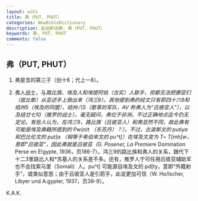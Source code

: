 ```yaml
---
layout: wiki
title: 弗（PUT, PHUT）
categories: NewBibleDictionary
description: 圣经新词典: 弗（PUT, PHUT）
keywords: 弗, PUT, PHUT
comments: false
---
```


## 弗（PUT, PHUT）

1. 弗是含的第三子（创十6；代上一8）。

2. 弗人战士，与*路比族、埃及人和埃提阿伯（古实）人联手，但都无法把挪亚们（底比斯）从亚述手上救出来（鸿三9）。其他提到弗的经文只有耶四十六9和结卅5（埃及的同盟），结卅八5（歌革的军队，AV 称弗人为“吕彼亚人”），以及结廿七10（推罗的战士）。毫无疑问，弗位于非洲，不过正确地点迄今仍无定论。有些人认为，在鸿三9，路比族（吕彼亚人）和弗显然不同，故此弗有可能是埃及典籍所提到的 Pw(n)t （东苏丹）？）。不过，古波斯文的 putiya 和巴比伦文的 put]a （相等于希伯来文的 pu^t]）在埃及文变为 T~ T[mh]w，意即“吕彼亚”，因此弗就是吕彼亚（G. Posener, La Premie*re Domination Perse en E!gypte, 1936，页186-7）。鸿三9的路比族和弗人的关系，跟代下十二3里路比人和*苏基人的关系差不多。还有，推罗人宁可任用吕彼亚辅助军也不会找索马里（Somali）人。pu^t] 可能源自埃及文的 pd[ty，意即“外籍射手”，或类似意思；由于吕彼亚人是引箭手，此说更加可信（W. Ho/lscher, Libyer und A:gypter, 1937，页38-9）。

K.A.K.








